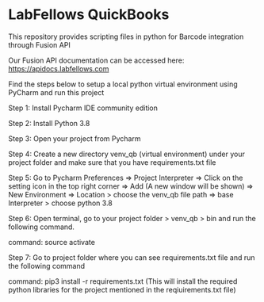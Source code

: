 # LabFellows QuickBooks

This repository provides scripting files in python for Barcode integration through Fusion API

Our Fusion API documentation can be accessed here: https://apidocs.labfellows.com


Find the steps below to setup a local python virtual environment using PyCharm and run this project

Step 1: Install Pycharm IDE community edition

Step 2: Install Python 3.8

Step 3: Open your project from Pycharm

Step 4: Create a new directory venv_qb (virtual environment) under your project folder and make sure that you have requirements.txt file

Step 5: Go to Pycharm Preferences => Project Interpreter => Click on the setting icon in the top right corner => Add (A new window will be shown) => New Environment => Location > choose the venv_qb file path => base Interpreter > choose python 3.8

Step 6: Open terminal, go to your project folder > venv_qb > bin and run the following command.

command: source activate

Step 7: Go to project folder where you can see requirements.txt file and run the following command

command: pip3 install -r requirements.txt  (This will install the required python libraries for the project mentioned in the reqiuirements.txt file)

